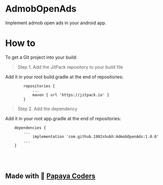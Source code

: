 # AdmobOpenAds
Implement admob open ads in your android app.

# How to
To get a Git project into your build:
> Step 1. Add the JitPack repository to your build file

Add it in your root build.gradle at the end of repositories: <br/>
```allprojects {
		repositories {
			...
			maven { url 'https://jitpack.io' }
		}
```
    
> Step 2. Add the dependency

Add it in your root app.gradle at the end of repositories: <br/>
```
	dependencies {
		...
	        implementation 'com.github.1902shubh:AdmobOpenAds:1.0.0'
		...
	}
```
<br/><br/>
## Made with :sparkling_heart: [Papaya Coders](https://papayacoders.in/)
